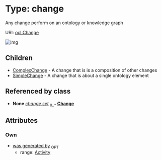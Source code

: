 
# Type: change


Any change perform on an ontology or knowledge graph

URI: [ocl:Change](http://w3id.org/oclChange)


![img](http://yuml.me/diagram/nofunky;dir:TB/class/[SimpleChange],[ComplexChange],[Activity]<was%20generated%20by%200..1-%20[Change],[ComplexChange]++-%20change%20set%200..*>[Change],[Transaction]++-%20change%20set%200..*>[Change],[Change]^-[SimpleChange],[Change]^-[ComplexChange],[Transaction],[Activity])

## Children

 * [ComplexChange](ComplexChange.md) - A change that is is a composition of other changes
 * [SimpleChange](SimpleChange.md) - A change that is about a single ontology element

## Referenced by class

 *  **None** *[change set](change_set.md)*  <sub>0..*</sub>  **[Change](Change.md)**

## Attributes


### Own

 * [was generated by](was_generated_by.md)  <sub>OPT</sub>
    * range: [Activity](Activity.md)
